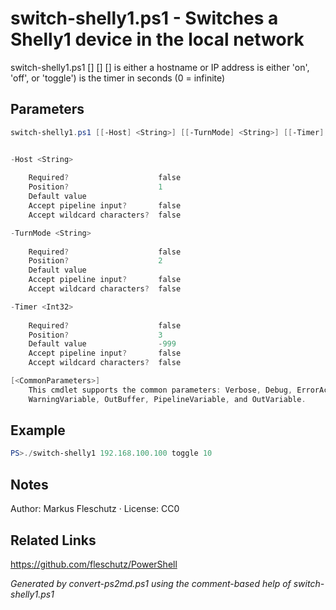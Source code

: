 # switch-shelly1.ps1 - Switches a Shelly1 device in the local network

switch-shelly1.ps1 [<Host>] [<TurnMode>] [<Timer>]
<Host> is either a hostname or IP address
<TurnMode> is either 'on', 'off', or 'toggle')
<Timer> is the timer in seconds (0 = infinite)

## Parameters
```powershell
switch-shelly1.ps1 [[-Host] <String>] [[-TurnMode] <String>] [[-Timer] <Int32>] [<CommonParameters>]


-Host <String>
    
    Required?                    false
    Position?                    1
    Default value                
    Accept pipeline input?       false
    Accept wildcard characters?  false

-TurnMode <String>
    
    Required?                    false
    Position?                    2
    Default value                
    Accept pipeline input?       false
    Accept wildcard characters?  false

-Timer <Int32>
    
    Required?                    false
    Position?                    3
    Default value                -999
    Accept pipeline input?       false
    Accept wildcard characters?  false

[<CommonParameters>]
    This cmdlet supports the common parameters: Verbose, Debug, ErrorAction, ErrorVariable, WarningAction, 
    WarningVariable, OutBuffer, PipelineVariable, and OutVariable.
```

## Example
```powershell
PS>./switch-shelly1 192.168.100.100 toggle 10
```


## Notes
Author: Markus Fleschutz · License: CC0

## Related Links
https://github.com/fleschutz/PowerShell

*Generated by convert-ps2md.ps1 using the comment-based help of switch-shelly1.ps1*
